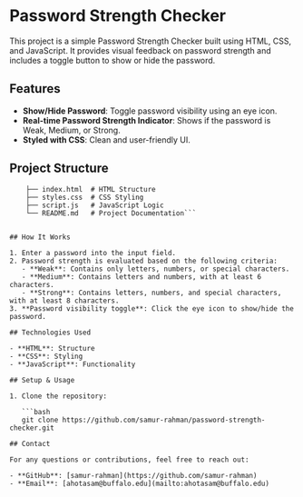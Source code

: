 # Password Strength Checker

This project is a simple Password Strength Checker built using HTML, CSS, and JavaScript. It provides visual feedback on password strength and includes a toggle button to show or hide the password.

## Features

- **Show/Hide Password**: Toggle password visibility using an eye icon.
- **Real-time Password Strength Indicator**: Shows if the password is Weak, Medium, or Strong.
- **Styled with CSS**: Clean and user-friendly UI.

## Project Structure

```password-strength-checker/
    ├── index.html  # HTML Structure 
    ├── styles.css  # CSS Styling 
    ├── script.js   # JavaScript Logic 
    └── README.md   # Project Documentation```


## How It Works

1. Enter a password into the input field.
2. Password strength is evaluated based on the following criteria:
   - **Weak**: Contains only letters, numbers, or special characters.
   - **Medium**: Contains letters and numbers, with at least 6 characters.
   - **Strong**: Contains letters, numbers, and special characters, with at least 8 characters.
3. **Password visibility toggle**: Click the eye icon to show/hide the password.

## Technologies Used

- **HTML**: Structure
- **CSS**: Styling
- **JavaScript**: Functionality

## Setup & Usage

1. Clone the repository:

   ```bash
   git clone https://github.com/samur-rahman/password-strength-checker.git

## Contact

For any questions or contributions, feel free to reach out:

- **GitHub**: [samur-rahman](https://github.com/samur-rahman)
- **Email**: [ahotasam@buffalo.edu](mailto:ahotasam@buffalo.edu)